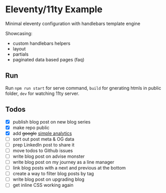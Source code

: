 # Eleventy/11ty Example

Minimal eleventy configuration with handlebars template engine

Showcasing:

- custom handlebars helpers
- layout
- partials
- paginated data based pages (faq)


## Run

Run `npm run start` for serve command, `build` for gnerating htmls in public folder, `dev` for watching 11ty server.

## Todos
 - [x] publish blog post on new blog series
 - [x] make repo public
 - [x] add ~~google~~ [simple analytics](https://www.simpleanalytics.com/)
 - [ ] sort out post meta & OG data
 - [ ] prep LinkedIn post to share it
 - [ ] move todos to Github issues
 - [ ] write blog post on advise monster
 - [ ] write blog post on my journey as a line manager
 - [ ] link blog posts with a next and previous at the bottom
 - [ ] create a way to filter blog posts by tag
 - [ ] write blog post on upgrading blog
 - [ ] get inline CSS working again 
